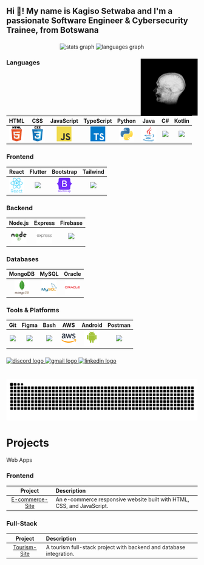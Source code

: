 <h2 align="left">Hi 👋! My name is Kagiso Setwaba and I'm a passionate Software Engineer & Cybersecurity Trainee, from Botswana</h2>

###

<div align="center">
  <img src="https://github-readme-stats.vercel.app/api?username=zingerw1&hide_title=false&hide_rank=false&show_icons=true&include_all_commits=true&count_private=true&disable_animations=false&theme=dracula&locale=en&hide_border=false" height="150" alt="stats graph"  />
  <img src="https://github-readme-stats.vercel.app/api/top-langs?username=zingerw1&locale=en&hide_title=false&layout=compact&card_width=320&langs_count=5&theme=dracula&hide_border=false" height="150" alt="languages graph"  />
</div>

###

<img align="right" height="150" src="https://raw.githubusercontent.com/zingerw1/zingerw1/main/HeadSpinning.gif" />


###


<h3 align="left">Languages</h3>

| HTML | CSS | JavaScript | TypeScript | Python | Java | C# | Kotlin |
|:----:|:---:|:----------:|:----------:|:------:|:----:|:--:|:------:|
| <img src="https://raw.githubusercontent.com/devicons/devicon/master/icons/html5/html5-original-wordmark.svg" width="40"/> | <img src="https://raw.githubusercontent.com/devicons/devicon/master/icons/css3/css3-original-wordmark.svg" width="40"/> | <img src="https://raw.githubusercontent.com/devicons/devicon/master/icons/javascript/javascript-original.svg" width="40"/> | <img src="https://raw.githubusercontent.com/devicons/devicon/master/icons/typescript/typescript-original.svg" width="40"/> | <img src="https://raw.githubusercontent.com/devicons/devicon/master/icons/python/python-original.svg" width="40"/> | <img src="https://raw.githubusercontent.com/devicons/devicon/master/icons/java/java-original.svg" width="40"/> | <img src="https://cdn.jsdelivr.net/gh/devicons/devicon/icons/csharp/csharp-original.svg" width="40"/> | <img src="https://www.vectorlogo.zone/logos/kotlinlang/kotlinlang-icon.svg" width="40"/> |

<h3 align="left">Frontend</h3>

| React | Flutter | Bootstrap | Tailwind |
|:-----:|:------:|:--------:|:--------:|
| <img src="https://raw.githubusercontent.com/devicons/devicon/master/icons/react/react-original-wordmark.svg" width="40"/> | <img src="https://www.vectorlogo.zone/logos/flutterio/flutterio-icon.svg" width="40"/> | <img src="https://raw.githubusercontent.com/devicons/devicon/master/icons/bootstrap/bootstrap-plain-wordmark.svg" width="40"/> | <img src="https://www.vectorlogo.zone/logos/tailwindcss/tailwindcss-icon.svg" width="40"/> |

<h3 align="left">Backend</h3>

| Node.js | Express | Firebase |
|:-------:|:-------:|:--------:|
| <img src="https://raw.githubusercontent.com/devicons/devicon/master/icons/nodejs/nodejs-original-wordmark.svg" width="40"/> | <img src="https://raw.githubusercontent.com/devicons/devicon/master/icons/express/express-original-wordmark.svg" width="40"/> | <img src="https://www.vectorlogo.zone/logos/firebase/firebase-icon.svg" width="40"/> |

<h3 align="left">Databases</h3>

| MongoDB | MySQL | Oracle |
|:-------:|:----:|:------:|
| <img src="https://raw.githubusercontent.com/devicons/devicon/master/icons/mongodb/mongodb-original-wordmark.svg" width="40"/> | <img src="https://raw.githubusercontent.com/devicons/devicon/master/icons/mysql/mysql-original-wordmark.svg" width="40"/> | <img src="https://raw.githubusercontent.com/devicons/devicon/master/icons/oracle/oracle-original.svg" width="40"/> |

<h3 align="left">Tools & Platforms</h3>

| Git | Figma | Bash | AWS | Android | Postman |
|:---:|:----:|:---:|:--:|:------:|:-------:|
| <img src="https://www.vectorlogo.zone/logos/git-scm/git-scm-icon.svg" width="40"/> | <img src="https://www.vectorlogo.zone/logos/figma/figma-icon.svg" width="40"/> | <img src="https://www.vectorlogo.zone/logos/gnu_bash/gnu_bash-icon.svg" width="40"/> | <img src="https://raw.githubusercontent.com/devicons/devicon/master/icons/amazonwebservices/amazonwebservices-original-wordmark.svg" width="40"/> | <img src="https://raw.githubusercontent.com/devicons/devicon/master/icons/android/android-original-wordmark.svg" width="40"/> | <img src="https://www.vectorlogo.zone/logos/getpostman/getpostman-icon.svg" width="40"/> |



###

<div align="left">
  <a href="https://discord.gg/zingerwinger" target="_blank">
    <img src="https://img.shields.io/static/v1?message=Discord&logo=discord&label=&color=7289DA&logoColor=white&labelColor=&style=for-the-badge" height="35" alt="discord logo"  />
  </a>
  <a href="mailto:k.setwaba04@gmail.com" target="_blank">
    <img src="https://img.shields.io/static/v1?message=Gmail&logo=gmail&label=&color=D14836&logoColor=white&labelColor=&style=for-the-badge" height="35" alt="gmail logo"  />
  </a>
  <a href="https://www.linkedin.com/in/kagiso-setwaba-ab465b261/" target="_blank">
    <img src="https://img.shields.io/static/v1?message=LinkedIn&logo=linkedin&label=&color=0077B5&logoColor=white&labelColor=&style=for-the-badge" height="35" alt="linkedin logo"  />
  </a>
</div>


###

<br clear="both">

<picture>
  <source media="(prefers-color-scheme: dark)" srcset="https://raw.githubusercontent.com/zingerw1/zingerw1/output/snake_dark.svg" />
  <source media="(prefers-color-scheme: light)" srcset="https://raw.githubusercontent.com/zingerw1/zingerw1/output/snake_light.svg" />
  <img src="https://raw.githubusercontent.com/zingerw1/zingerw1/output/snake_light.svg" alt="Snake animation" />
</picture>


# Projects
 Web Apps

### Frontend
| Project | Description |
|:-------:|:-----------|
| [E-commerce-Site](https://github.com/zingerw1/E-commerce-Site) | An e-commerce responsive website built with HTML, CSS, and JavaScript. |

### Full-Stack
| Project | Description |
|:-------:|:-----------|
| [Tourism-Site](https://github.com/zingerw1/BlogApp) | A tourism full-stack project with backend and database integration. |


